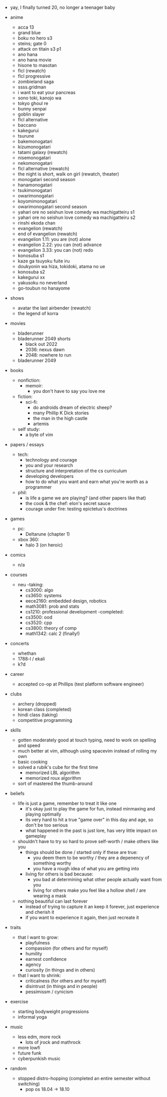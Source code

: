 - yay, I finally turned 20, no longer a teenager baby

- anime
    - acca 13
    - grand blue
    - boku no hero s3
    - steins; gate 0
    - attack on titain s3 p1
    - ano hana
    - ano hana movie
    - hisone to masotan
    - flcl (rewatch)
    - flcl progressive
    - zombieland saga
    - ssss.gridman
    - i want to eat your pancreas
    - sono toki, kanojo wa
    - tokyo ghoul re 
    - bunny senpai
    - goblin slayer
    - flcl alternative 
    - baccano
    - kakegurui
    - tsurune
    - bakemonogatari 
    - kizumonogatari
    - tatami galaxy (rewatch)
    - nisemonogatari
    - nekomonogatari
    - flcl alternative (rewatch)
    - the night is short, walk on girl (rewatch, theater)
    - monogatari second season
    - hanamonogatari
    - tsukimonogatari
    - owarimonogatari
    - koyomimonogatari
    - owarimonogatari second season
    - yahari ore no seishun love comedy wa machigatteiru s1
    - yahari ore no seishun love comedy wa machigatteiru s2
    - rinshi ekoda chan
    - evangelion (rewatch)
    - end of evangelion (rewatch)
    - evangelion 1.11: you are (not) alone
    - evangelion 2.22: you can (not) advance
    - evangelion 3.33: you can (not) redo
    - konosuba s1
    - kaze ga tsuyoku fuite iru
    - doukyonin wa hiza, tokidoki, atama no ue
    - konosuba s2
    - kakegurui xx
    - yakusoku no neverland
    - go-toubun no hanayome 
- shows
    - avatar the last airbender (rewatch)
    - the legend of korra
- movies
    - bladerunner 
    - bladerunner 2049 shorts
      - black out 2022
      - 2036: nexus dawn
      - 2048: nowhere to run
    - bladerunner 2049
- books
    - nonfiction:
      - memoir:
        - you don't have to say you love me
    - fiction:
      - sci-fi:
        - do androids dream of electric sheep? 
        - many Phillip K Dick stories
        - the man in the high castle
        - artemis
    - self study:
      - a byte of vim
- papers / essays
  - tech:
    - technology and courage
    - you and your research
    - structure and interpretation of the cs curriculum
    - developing developers
    - how to do what you want and earn what you're worth as a programmer
  - phil:
    - is life a game we are playing? (and other papers like that)
    - the cook & the chef: elon's secret sauce
    - courage under fire: testing epictetus's doctrines 
- games 
    - pc:
      - Deltarune (chapter 1) 
    - xbox 360:
      - halo 3 (on heroic)
- comics
    - n/a
- courses
    - neu
      -taking:
        - cs3000: algo
        - cs3650: systems
        - eece2160: embedded design, robotics
        - math3081: prob and stats
        - cs1210: professional development
      -completed:
        - cs3500: ood
        - cs3520: cpp
        - cs3800: theory of comp
        - math1342: calc 2 (finally!)
- concerts
    - whethan
    - 1788-l / ekali
    - k?d
- career
    - accepted co-op at Phillips (test platform software engineer)
- clubs
    - archery (dropped)
    - korean class (completed)
    - hindi class (taking)
    - competitive programming
- skills
    - gotten moderately good at touch typing, need to work on spelling and speed
    - much better at vim, although using spacevim instead of rolling my own
    - basic cooking
    - solved a rubik's cube for the first time
      - memorized LBL algorithm
      - memorized roux algorithm
    - sort of mastered the thumb-around
- beliefs
  - life is just a game, remember to treat it like one
    - it's okay just to play the game for fun, instead minmaxing and playing optimally
    - its very hard to hit a true "game over" in this day and age, so don't be too serious
    - what happened in the past is just lore, has very little impact on gameplay
  - shouldn't have to try so hard to prove self-worth / make others like you
    - things should be done / started only if these are true:
      - you deem them to be worthy / they are a depenency of something worthy
      - you have a rough idea of what you are getting into
    - living for others is bad because:
      - you bad at determining what other people actually want from you
      - living for others make you feel like a hollow shell / are wearing a mask
  - nothing beautiful can last forever
    - instead of trying to capture it an keep it forever, just experience and cherish it
    - if you want to experience it again, then just recreate it
- traits
  - that I want to grow:
    - playfulness
    - compassion (for others and for myself)
    - humility
    - earnest confidence
    - agency
    - curiosity (in things and in others)
  - that I want to shrink:
    - criticalness (for others and for myself)
    - disintrust (in things and in people) 
    - pessimissm / cynicism 
- exercise
  - starting bodyweight progressions
  - informal yoga
- music
    - less edm, more rock
        - lots of jrock and mathrock
    - more lowfi 
    - future funk 
    - cyberpunkish music 
- random
  - stopped distro-hopping (completed an entire semester without switching)
      - pop os 18.04 -> 18.10

